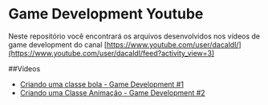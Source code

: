 Game Development Youtube
========================
Neste repositório você encontrará os arquivos desenvolvidos nos vídeos de game development do canal [https://www.youtube.com/user/dacaldl/](https://www.youtube.com/user/dacaldl/feed?activity_view=3)

##Vídeos

- [Criando uma classe bola - Game Development #1 ](https://www.youtube.com/watch?v=X3flUC7nkqY)
- [Criando uma Classe Animação - Game Development #2 ](https://www.youtube.com/watch?v=s7WNUV3RnSU)
